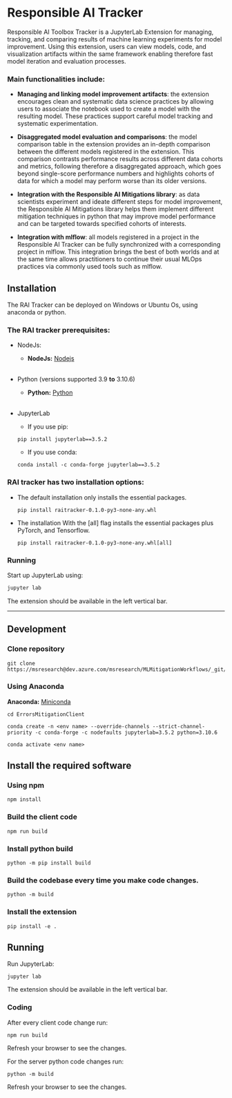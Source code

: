# Responsible AI Tracker

Responsible AI Toolbox Tracker is a JupyterLab Extension for managing, tracking, and comparing results of machine learning experiments for model improvement. Using this extension, users can view models, code, and visualization artifacts within the same framework enabling therefore fast model iteration and evaluation processes.

### Main functionalities include:

- **Managing and linking model improvement artifacts**: the extension encourages clean and systematic data science practices by allowing users to associate the notebook used to create a model with the resulting model. These practices support careful model tracking and systematic experimentation.

- **Disaggregated model evaluation and comparisons**: the model comparison table in the extension provides an in-depth comparison between the different models registered in the extension. This comparison contrasts performance results across different data cohorts and metrics, following therefore a disaggregated approach, which goes beyond single-score performance numbers and highlights cohorts of data for which a model may perform worse than its older versions.

- **Integration with the Responsible AI Mitigations library**: as data scientists experiment and ideate different steps for model improvement, the Responsible AI Mitigations library helps them implement different mitigation techniques in python that may improve model performance and can be targeted towards specified cohorts of interests.

- **Integration with mlflow**: all models registered in a project in the Responsible AI Tracker can be fully synchronized with a corresponding project in mlflow. This integration brings the best of both worlds and at the same time allows practitioners to continue their usual MLOps practices via commonly used tools such as mlflow.

## Installation

The RAI Tracker can be deployed on Windows or Ubuntu Os, using anaconda or python.

### The RAI tracker prerequisites:

- NodeJs:

  - **NodeJs:** [Nodejs](https://nodejs.org/)<br /><br />

- Python (versions supported 3.9 **to** 3.10.6)

  - **Python:** [Python](https://www.python.org/downloads/)<br /><br />

- JupyterLab
  - If you use pip:
  ```shell
  pip install jupyterlab==3.5.2
  ```
  - If you use conda:
  ```shell
  conda install -c conda-forge jupyterlab==3.5.2
  ```

### RAI tracker has two installation options:

- The default installation only installs the essential packages.

  ```shell
  pip install raitracker-0.1.0-py3-none-any.whl
  ```

- The installation With the [all] flag installs the essential packages plus PyTorch, and Tensorflow.
  ```shell
  pip install raitracker-0.1.0-py3-none-any.whl[all]
  ```

### Running

Start up JupyterLab using:

```bash
jupyter lab
```

The extension should be available in the left vertical bar.

---

## Development

### Clone repository

```
git clone https://msresearch@dev.azure.com/msresearch/MLMitigationWorkflows/_git/ErrorsMitigationClient
```

### Using Anaconda

**Anaconda:** [Miniconda](https://docs.conda.io/en/latest/miniconda.html)

```
cd ErrorsMitigationClient

conda create -n <env name> --override-channels --strict-channel-priority -c conda-forge -c nodefaults jupyterlab=3.5.2 python=3.10.6

conda activate <env name>
```

## Install the required software

### Using npm

```
npm install
```

### Build the client code

```
npm run build
```

### Install python build

```
python -m pip install build
```

### Build the codebase every time you make code changes.

```
python -m build
```

### Install the extension

```
pip install -e .
```

## Running

Run JupyterLab:

```
jupyter lab
```
The extension should be available in the left vertical bar.

### Coding
After every client code change run: 
```
npm run build 
```
Refresh your browser to see the changes.

For the server python code changes run: 
```
python -m build
```
Refresh your browser to see the changes.
